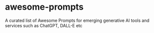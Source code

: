 # awesome-prompts
A  curated list of Awesome Prompts for emerging generative AI tools and services such as ChatGPT, DALL-E etc
